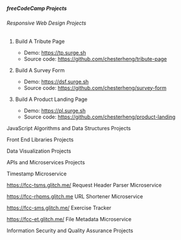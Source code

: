 ##### freeCodeCamp Projects

###### Responsive Web Design Projects
1. Build A Tribute Page
    * Demo: https://tp.surge.sh
    * Source code: https://github.com/chesterheng/tribute-page

2. Build A Survey Form
    * Demo: https://dsf.surge.sh
    * Source code: https://github.com/chesterheng/survey-form

3. Build A Product Landing Page
    * Demo: https://pl.surge.sh
    * Source code: https://github.com/chesterheng/product-landing
    
JavaScript Algorithms and Data Structures Projects

Front End Libraries Projects

Data Visualization Projects

APIs and Microservices Projects

Timestamp Microservice

https://fcc-tsms.glitch.me/
Request Header Parser Microservice

https://fcc-rhpms.glitch.me
URL Shortener Microservice

https://fcc-sms.glitch.me/
Exercise Tracker

https://fcc-et.glitch.me/
File Metadata Microservice

Information Security and Quality Assurance Projects
